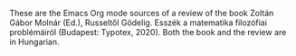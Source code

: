 These are the Emacs Org mode sources of a review of the book Zoltán Gábor Molnár (Ed.), Russeltől Gödelig. Esszék a matematika filozófiai problémáiról (Budapest: Typotex, 2020).  Both the book and the review are in Hungarian.
